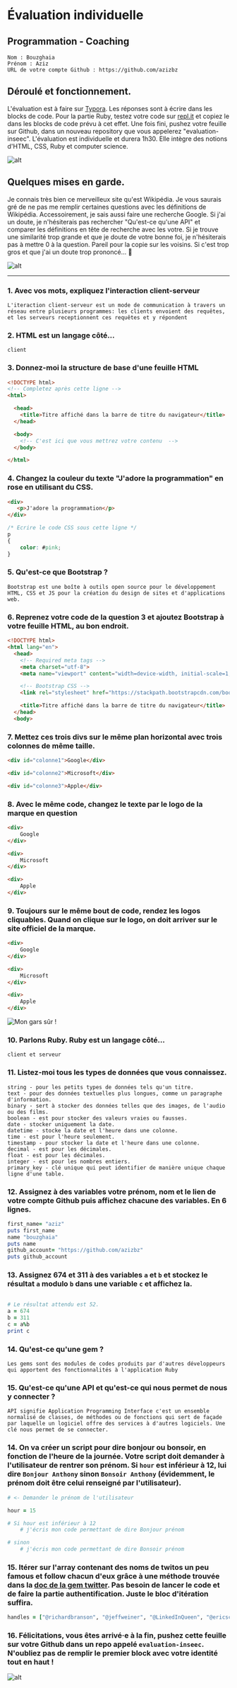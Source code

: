 # Évaluation individuelle

## Programmation - Coaching

```
Nom : Bouzghaia	
Prénom : Aziz
URL de votre compte Github : https://github.com/azizbz
```

## Déroulé et fonctionnement. 

L'évaluation est à faire sur [Typora](https://typora.io/). Les réponses sont à écrire dans les blocks de code. 
Pour la partie Ruby, testez votre code sur [repl.it](https://repl.it/) et copiez le dans les blocks de code prévu à cet effet. 
Une fois fini, pushez votre feuille sur Github, dans un nouveau repository que vous appelerez "evaluation-inseec".
L'évaluation est individuelle et durera 1h30. Elle intègre des notions d'HTML, CSS, Ruby et computer science. 

![alt](https://media.giphy.com/media/26xBBfd0ii1khakpy/giphy.gif)

## Quelques mises en garde.

Je connais très bien ce merveilleux site qu'est Wikipédia. Je vous saurais gré de ne pas me remplir certaines questions avec les définitions de Wikipédia. Accessoirement, je sais aussi faire une recherche Google. Si j'ai un doute, je n'hésiterais pas rechercher "Qu'est-ce qu'une API" et comparer les définitions en tête de recherche avec les votre. Si je trouve une similarité trop grande et que je doute de votre bonne foi, je n'hésiterais pas à mettre 0 à la question. 
Pareil pour la copie sur les voisins. Si c'est trop gros et que j'ai un doute trop prononcé... 🔫

![alt](https://media.giphy.com/media/BtedgmzGNCiuk/giphy.gif)



------

### 1. Avec vos mots, expliquez l'interaction client-serveur

```t
L'iteraction client-serveur est un mode de communication à travers un réseau entre plusieurs programmes: les clients envoient des requêtes, et les serveurs receptionnent ces requêtes et y répondent
```



 ### 2. HTML est un langage côté... 

```
client
```



### 3. Donnez-moi la structure de base d'une feuille HTML

```html
<!DOCTYPE html>
<!-- Completez après cette ligne -->
<html>

  <head>
    <title>Titre affiché dans la barre de titre du navigateur</title>
  </head>

  <body>
    <!-- C'est ici que vous mettrez votre contenu  -->
  </body>

</html>
```



### 4. Changez la couleur du texte "J'adore la programmation" en rose en utilisant du CSS.

```html
<div>
   <p>J'adore la programmation</p>
</div>
```

```css
/* Ecrire le code CSS sous cette ligne */
p
{
    color: #pink;
}

```



### 5. Qu'est-ce que Bootstrap ?

```
Bootstrap est une boîte à outils open source pour le développement HTML, CSS et JS pour la création du design de sites et d'applications web.
```



### 6. Reprenez votre code de la question 3 et ajoutez Bootstrap à votre feuille HTML, au bon endroit.

```html
<!DOCTYPE html>
<html lang="en">
  <head>
    <!-- Required meta tags -->
    <meta charset="utf-8">
    <meta name="viewport" content="width=device-width, initial-scale=1, shrink-to-fit=no">

    <!-- Bootstrap CSS -->
    <link rel="stylesheet" href="https://stackpath.bootstrapcdn.com/bootstrap/4.1.3/css/bootstrap.min.css" integrity="sha384-MCw98/SFnGE8fJT3GXwEOngsV7Zt27NXFoaoApmYm81iuXoPkFOJwJ8ERdknLPMO" crossorigin="anonymous">

    <title>Titre affiché dans la barre de titre du navigateur</title>
  </head>
  <body>
```



### 7. Mettez ces trois divs sur le même plan horizontal avec trois colonnes de même taille.

```html
<div id="colonne1">Google</div>

<div id="colonne2">Microsoft</div>

<div id="colonne3">Apple</div>

```



### 8. Avec le même code, changez le texte par le logo de la marque en question

```html
<div>
    Google
</div>

<div>
    Microsoft
</div>

<div>
    Apple
</div>
```

 

### 9. Toujours sur le même bout de code, rendez les logos cliquables. Quand on clique sur le logo, on doit arriver sur le site officiel de la marque.

```html
<div>
    Google
</div>

<div>
    Microsoft
</div>

<div>
    Apple
</div>
```

![Mon gars sûr !](https://media.giphy.com/media/l0K4mbH4lKBhAPFU4/giphy.gif)

### 10. Parlons Ruby. Ruby est un langage côté...

```
client et serveur
```



### 11. Listez-moi tous les types de données que vous connaissez.

```
string - pour les petits types de données tels qu'un titre.
text - pour des données textuelles plus longues, comme un paragraphe d'information.
binary - sert à stocker des données telles que des images, de l'audio ou des films.
boolean - est pour stocker des valeurs vraies ou fausses.
date - stocker uniquement la date.
datetime - stocke la date et l'heure dans une colonne.
time - est pour l'heure seulement.
timestamp - pour stocker la date et l'heure dans une colonne.
decimal - est pour les décimales.
float - est pour les décimales. 
integer - est pour les nombres entiers.
primary_key - clé unique qui peut identifier de manière unique chaque ligne d'une table.
```



### 12. Assignez à des variables votre prénom, nom et le lien de votre compte Github puis affichez chacune des variables. En 6 lignes.

```ruby
first_name= "aziz"
puts first_name
name "bouzghaia"
puts name
github_account= "https://github.com/azizbz"
puts github_account
```



### 13. Assignez 674 et 311 à des variables `a` et `b` et stockez le résultat `a` modulo `b` dans une variable `c` et affichez la. 

```ruby

# Le résultat attendu est 52. 
a = 674
b = 311
c = a%b
print c

```



### 14. Qu'est-ce qu'une gem ? 

```texte
Les gems sont des modules de codes produits par d'autres développeurs qui apportent des fonctionnalités à l'application Ruby
```



### 15. Qu'est-ce qu'une API et qu'est-ce qui nous permet de nous y connecter ?

```
API signifie Application Programming Interface c'est un ensemble normalisé de classes, de méthodes ou de fonctions qui sert de façade par laquelle un logiciel offre des services à d'autres logiciels. Une clé nous permet de se connecter.
```



### 14. On va créer un script pour dire bonjour ou bonsoir, en fonction de l'heure de la journée. Votre script doit demander à l'utilisateur de rentrer son prénom. Si `hour` est inférieur à 12, lui dire `Bonjour Anthony` sinon `Bonsoir Anthony` (évidemment, le prénom doit être celui renseigné par l'utilisateur).

```Ruby
# <- Demander le prénom de l'utilisateur

hour = 15

# Si hour est inférieur à 12
	# j'écris mon code permettant de dire Bonjour prénom

# sinon
	# j'écris mon code permettant de dire Bonsoir prénom

```



### 15. Itérer sur l'array contenant des noms de twitos un peu famous et follow chacun d'eux grâce à une méthode trouvée dans la [doc de la gem twitter](https://github.com/sferik/twitter). Pas besoin de lancer le code et de faire la partie authentification. Juste le bloc d'itération suffira. 

```ruby
handles = ["@richardbranson", "@jeffweiner", "@LinkedInQueen", "@ericschmidt", "@elonmusk", "@petecashmore", "@SteveForbesCEO", "@mtbarra"]


```



### 16. Félicitations, vous êtes arrivé·e à la fin, pushez cette feuille sur votre Github dans un repo appelé `evaluation-inseec`. N'oubliez pas de remplir le premier block avec votre identité tout en haut ! 

![alt](https://media.giphy.com/media/l0MYJnJQ4EiYLxvQ4/giphy.gif)

